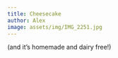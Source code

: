 ```yaml
---
title: Cheesecake
author: Alex
image: assets/img/IMG_2251.jpg
---
```


(and it’s homemade and dairy free!)

